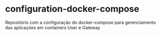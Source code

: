 # configuration-docker-compose
Repositório com a configuração do docker-compose para gerenciamento das aplicações em containers User e Gateway
